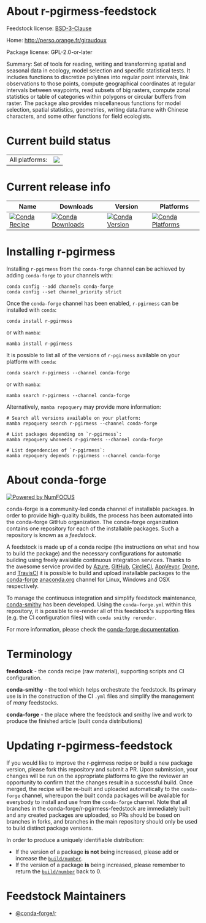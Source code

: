 About r-pgirmess-feedstock
==========================

Feedstock license: [BSD-3-Clause](https://github.com/conda-forge/r-pgirmess-feedstock/blob/main/LICENSE.txt)

Home: http://perso.orange.fr/giraudoux

Package license: GPL-2.0-or-later

Summary: Set of tools for reading, writing and transforming spatial and seasonal data in ecology, model selection and specific statistical tests. It includes functions to discretize polylines into regular point intervals, link observations to those points, compute geographical coordinates at regular intervals between waypoints, read subsets of big rasters, compute zonal statistics or table of categories within polygons or circular buffers from raster. The package also provides miscellaneous functions for model selection, spatial statistics, geometries, writing data.frame with Chinese characters, and some other functions for field ecologists.

Current build status
====================


<table><tr><td>All platforms:</td>
    <td>
      <a href="https://dev.azure.com/conda-forge/feedstock-builds/_build/latest?definitionId=3426&branchName=main">
        <img src="https://dev.azure.com/conda-forge/feedstock-builds/_apis/build/status/r-pgirmess-feedstock?branchName=main">
      </a>
    </td>
  </tr>
</table>

Current release info
====================

| Name | Downloads | Version | Platforms |
| --- | --- | --- | --- |
| [![Conda Recipe](https://img.shields.io/badge/recipe-r--pgirmess-green.svg)](https://anaconda.org/conda-forge/r-pgirmess) | [![Conda Downloads](https://img.shields.io/conda/dn/conda-forge/r-pgirmess.svg)](https://anaconda.org/conda-forge/r-pgirmess) | [![Conda Version](https://img.shields.io/conda/vn/conda-forge/r-pgirmess.svg)](https://anaconda.org/conda-forge/r-pgirmess) | [![Conda Platforms](https://img.shields.io/conda/pn/conda-forge/r-pgirmess.svg)](https://anaconda.org/conda-forge/r-pgirmess) |

Installing r-pgirmess
=====================

Installing `r-pgirmess` from the `conda-forge` channel can be achieved by adding `conda-forge` to your channels with:

```
conda config --add channels conda-forge
conda config --set channel_priority strict
```

Once the `conda-forge` channel has been enabled, `r-pgirmess` can be installed with `conda`:

```
conda install r-pgirmess
```

or with `mamba`:

```
mamba install r-pgirmess
```

It is possible to list all of the versions of `r-pgirmess` available on your platform with `conda`:

```
conda search r-pgirmess --channel conda-forge
```

or with `mamba`:

```
mamba search r-pgirmess --channel conda-forge
```

Alternatively, `mamba repoquery` may provide more information:

```
# Search all versions available on your platform:
mamba repoquery search r-pgirmess --channel conda-forge

# List packages depending on `r-pgirmess`:
mamba repoquery whoneeds r-pgirmess --channel conda-forge

# List dependencies of `r-pgirmess`:
mamba repoquery depends r-pgirmess --channel conda-forge
```


About conda-forge
=================

[![Powered by
NumFOCUS](https://img.shields.io/badge/powered%20by-NumFOCUS-orange.svg?style=flat&colorA=E1523D&colorB=007D8A)](https://numfocus.org)

conda-forge is a community-led conda channel of installable packages.
In order to provide high-quality builds, the process has been automated into the
conda-forge GitHub organization. The conda-forge organization contains one repository
for each of the installable packages. Such a repository is known as a *feedstock*.

A feedstock is made up of a conda recipe (the instructions on what and how to build
the package) and the necessary configurations for automatic building using freely
available continuous integration services. Thanks to the awesome service provided by
[Azure](https://azure.microsoft.com/en-us/services/devops/), [GitHub](https://github.com/),
[CircleCI](https://circleci.com/), [AppVeyor](https://www.appveyor.com/),
[Drone](https://cloud.drone.io/welcome), and [TravisCI](https://travis-ci.com/)
it is possible to build and upload installable packages to the
[conda-forge](https://anaconda.org/conda-forge) [anaconda.org](https://anaconda.org/)
channel for Linux, Windows and OSX respectively.

To manage the continuous integration and simplify feedstock maintenance,
[conda-smithy](https://github.com/conda-forge/conda-smithy) has been developed.
Using the ``conda-forge.yml`` within this repository, it is possible to re-render all of
this feedstock's supporting files (e.g. the CI configuration files) with ``conda smithy rerender``.

For more information, please check the [conda-forge documentation](https://conda-forge.org/docs/).

Terminology
===========

**feedstock** - the conda recipe (raw material), supporting scripts and CI configuration.

**conda-smithy** - the tool which helps orchestrate the feedstock.
                   Its primary use is in the construction of the CI ``.yml`` files
                   and simplify the management of *many* feedstocks.

**conda-forge** - the place where the feedstock and smithy live and work to
                  produce the finished article (built conda distributions)


Updating r-pgirmess-feedstock
=============================

If you would like to improve the r-pgirmess recipe or build a new
package version, please fork this repository and submit a PR. Upon submission,
your changes will be run on the appropriate platforms to give the reviewer an
opportunity to confirm that the changes result in a successful build. Once
merged, the recipe will be re-built and uploaded automatically to the
`conda-forge` channel, whereupon the built conda packages will be available for
everybody to install and use from the `conda-forge` channel.
Note that all branches in the conda-forge/r-pgirmess-feedstock are
immediately built and any created packages are uploaded, so PRs should be based
on branches in forks, and branches in the main repository should only be used to
build distinct package versions.

In order to produce a uniquely identifiable distribution:
 * If the version of a package **is not** being increased, please add or increase
   the [``build/number``](https://docs.conda.io/projects/conda-build/en/latest/resources/define-metadata.html#build-number-and-string).
 * If the version of a package **is** being increased, please remember to return
   the [``build/number``](https://docs.conda.io/projects/conda-build/en/latest/resources/define-metadata.html#build-number-and-string)
   back to 0.

Feedstock Maintainers
=====================

* [@conda-forge/r](https://github.com/orgs/conda-forge/teams/r/)

